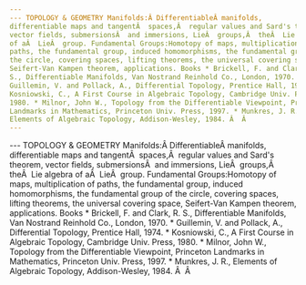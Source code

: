 ```yaml
---
--- TOPOLOGY & GEOMETRY Manifolds:Â DifferentiableÂ manifolds,
differentiable maps and tangentÂ  spaces,Â  regular values and Sard's theorem,
vector fields, submersionsÂ  and immersions, LieÂ  groups,Â  theÂ  Lie algebra
of aÂ  LieÂ  group. Fundamental Groups:Homotopy of maps, multiplication of
paths, the fundamental group, induced homomorphisms, the fundamental group of
the circle, covering spaces, lifting theorems, the universal covering space,
Seifert-Van Kampen theorem, applications. Books * Brickell, F. and Clark, R.
S., Differentiable Manifolds, Van Nostrand Reinhold Co., London, 1970. *
Guillemin, V. and Pollack, A., Differential Topology, Prentice Hall, 1974. *
Kosniowski, C., A First Course in Algebraic Topology, Cambridge Univ. Press,
1980. * Milnor, John W., Topology from the Differentiable Viewpoint, Princeton
Landmarks in Mathematics, Princeton Univ. Press, 1997. * Munkres, J. R.,
Elements of Algebraic Topology, Addison-Wesley, 1984. Â  Â 
---
```

--- TOPOLOGY &
GEOMETRY Manifolds:Â DifferentiableÂ manifolds, differentiable maps and
tangentÂ  spaces,Â  regular values and Sard's theorem, vector fields,
submersionsÂ  and immersions, LieÂ  groups,Â  theÂ  Lie algebra of aÂ  LieÂ 
group. Fundamental Groups:Homotopy of maps, multiplication of paths, the
fundamental group, induced homomorphisms, the fundamental group of the circle,
covering spaces, lifting theorems, the universal covering space, Seifert-Van
Kampen theorem, applications. Books * Brickell, F. and Clark, R. S.,
Differentiable Manifolds, Van Nostrand Reinhold Co., London, 1970. * Guillemin,
V. and Pollack, A., Differential Topology, Prentice Hall, 1974. * Kosniowski,
C., A First Course in Algebraic Topology, Cambridge Univ. Press, 1980. *
Milnor, John W., Topology from the Differentiable Viewpoint, Princeton
Landmarks in Mathematics, Princeton Univ. Press, 1997. * Munkres, J. R.,
Elements of Algebraic Topology, Addison-Wesley, 1984. Â  Â 
